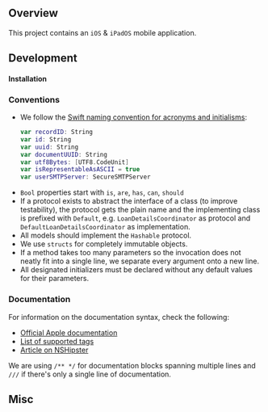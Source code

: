 ## Overview

This project contains an `iOS` & `iPadOS`  mobile application.

## Development


#### Installation

### Conventions

- We follow the [Swift naming convention for acronyms and initialisms](https://swift.org/documentation/api-design-guidelines/#follow-case-conventions):
  ```swift
  var recordID: String
  var id: String
  var uuid: String
  var documentUUID: String
  var utf8Bytes: [UTF8.CodeUnit]
  var isRepresentableAsASCII = true
  var userSMTPServer: SecureSMTPServer
  ```
- `Bool` properties start with `is`, `are`, `has`, `can`, `should`
- If a protocol exists to abstract the interface of a class (to improve testability), the protocol gets the plain name and the implementing class is prefixed with `Default`, e.g. `LoanDetailsCoordinator` as protocol and `DefaultLoanDetailsCoordinator` as implementation.
- All models should implement the `Hashable` protocol.
- We use `structs` for completely immutable objects.
- If a method takes too many parameters so the invocation does not neatly fit into a single line, we separate every argument onto a new line.
- All designated initializers must be declared without any default values for their parameters.

### Documentation

For information on the documentation syntax, check the following:

- [Official Apple documentation](https://developer.apple.com/library/archive/documentation/Xcode/Reference/xcode_markup_formatting_ref/index.html)
- [List of supported tags](https://developer.apple.com/library/archive/documentation/Xcode/Reference/xcode_markup_formatting_ref/MarkupFunctionality.html#//apple_ref/doc/uid/TP40016497-CH54-SW1)
- [Article on NSHipster](https://nshipster.com/swift-documentation/)

We are using `/** */` for documentation blocks spanning multiple lines and `///` if there's only a single line of documentation.

## Misc
